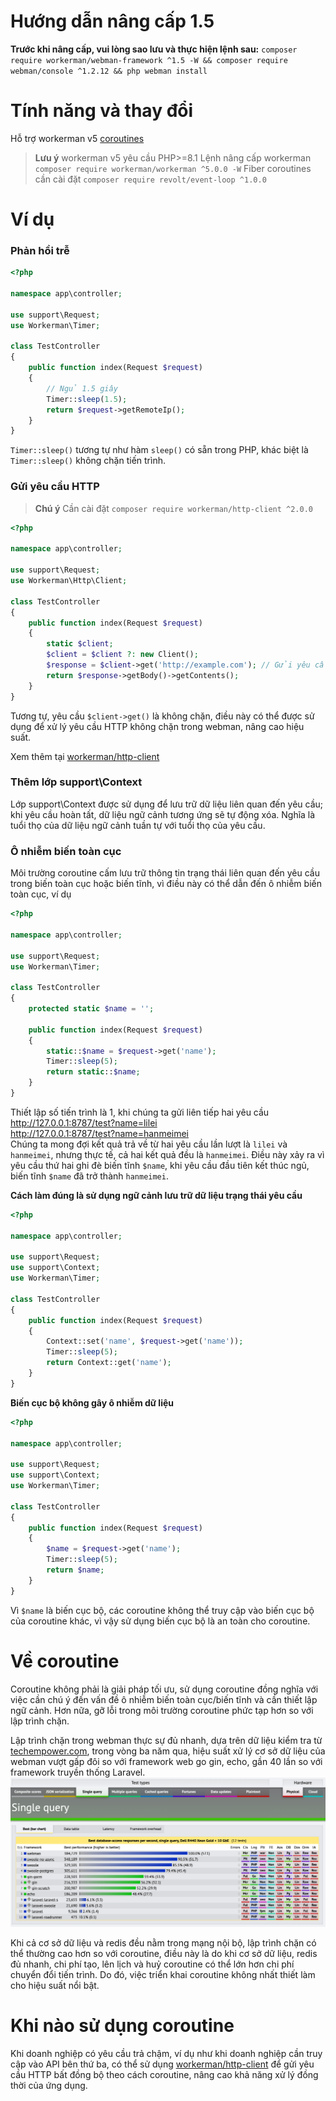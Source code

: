 # Hướng dẫn nâng cấp 1.5

**Trước khi nâng cấp, vui lòng sao lưu và thực hiện lệnh sau:**
`composer require workerman/webman-framework ^1.5 -W && composer require webman/console ^1.2.12 && php webman install`

# Tính năng và thay đổi

Hỗ trợ workerman v5 [coroutines](https://www.workerman.net/doc/workerman/fiber.html)

> **Lưu ý**
> workerman v5 yêu cầu PHP>=8.1
> Lệnh nâng cấp workerman `composer require workerman/workerman ^5.0.0 -W`
> Fiber coroutines cần cài đặt `composer require revolt/event-loop ^1.0.0`

# Ví dụ 
### Phản hồi trễ

```php
<?php

namespace app\controller;

use support\Request;
use Workerman\Timer;

class TestController
{
    public function index(Request $request)
    {
        // Ngủ 1.5 giây
        Timer::sleep(1.5);
        return $request->getRemoteIp();
    }
}
```

`Timer::sleep()` tương tự như hàm `sleep()` có sẵn trong PHP, khác biệt là `Timer::sleep()` không chặn tiến trình.


### Gửi yêu cầu HTTP

> **Chú ý**
> Cần cài đặt `composer require workerman/http-client ^2.0.0`

```php
<?php

namespace app\controller;

use support\Request;
use Workerman\Http\Client;

class TestController
{
    public function index(Request $request)
    {
        static $client;
        $client = $client ?: new Client();
        $response = $client->get('http://example.com'); // Gửi yêu cầu bất đồng bộ ở dạng đồng bộ
        return $response->getBody()->getContents();
    }
}
```

Tương tự, yêu cầu `$client->get()` là không chặn, điều này có thể được sử dụng để xử lý yêu cầu HTTP không chặn trong webman, nâng cao hiệu suất.

Xem thêm tại [workerman/http-client](https://www.workerman.net/doc/workerman/components/workerman-http-client.html)

### Thêm lớp support\Context

Lớp support\Context được sử dụng để lưu trữ dữ liệu liên quan đến yêu cầu; khi yêu cầu hoàn tất, dữ liệu ngữ cảnh tương ứng sẽ tự động xóa. Nghĩa là tuổi thọ của dữ liệu ngữ cảnh tuần tự với tuổi thọ của yêu cầu.

### Ô nhiễm biến toàn cục

Môi trường coroutine cấm lưu trữ thông tin trạng thái liên quan đến yêu cầu trong biến toàn cục hoặc biến tĩnh, vì điều này có thể dẫn đến ô nhiễm biến toàn cục, ví dụ

```php
<?php

namespace app\controller;

use support\Request;
use Workerman\Timer;

class TestController
{
    protected static $name = '';

    public function index(Request $request)
    {
        static::$name = $request->get('name');
        Timer::sleep(5);
        return static::$name;
    }
}
```

Thiết lập số tiến trình là 1, khi chúng ta gửi liên tiếp hai yêu cầu  
http://127.0.0.1:8787/test?name=lilei  
http://127.0.0.1:8787/test?name=hanmeimei  
Chúng ta mong đợi kết quả trả về từ hai yêu cầu lần lượt là `lilei` và `hanmeimei`, nhưng thực tế, cả hai kết quả đều là `hanmeimei`.
Điều này xảy ra vì yêu cầu thứ hai ghi đè biến tĩnh `$name`, khi yêu cầu đầu tiên kết thúc ngủ, biến tĩnh `$name` đã trở thành `hanmeimei`.

**Cách làm đúng là sử dụng ngữ cảnh lưu trữ dữ liệu trạng thái yêu cầu**
```php
<?php

namespace app\controller;

use support\Request;
use support\Context;
use Workerman\Timer;

class TestController
{
    public function index(Request $request)
    {
        Context::set('name', $request->get('name'));
        Timer::sleep(5);
        return Context::get('name');
    }
}
```

**Biến cục bộ không gây ô nhiễm dữ liệu**
```php
<?php

namespace app\controller;

use support\Request;
use support\Context;
use Workerman\Timer;

class TestController
{
    public function index(Request $request)
    {
        $name = $request->get('name');
        Timer::sleep(5);
        return $name;
    }
}
```
Vì `$name` là biến cục bộ, các coroutine không thể truy cập vào biến cục bộ của coroutine khác, vì vậy sử dụng biến cục bộ là an toàn cho coroutine.

# Về coroutine

Coroutine không phải là giải pháp tối ưu, sử dụng coroutine đồng nghĩa với việc cần chú ý đến vấn đề ô nhiễm biến toàn cục/biến tĩnh và cần thiết lập ngữ cảnh. Hơn nữa, gỡ lỗi trong môi trường coroutine phức tạp hơn so với lập trình chặn.

Lập trình chặn trong webman thực sự đủ nhanh, dựa trên dữ liệu kiểm tra từ [techempower.com](https://www.techempower.com/benchmarks/#section=data-r21&l=zijnjz-6bj&test=db&f=1ekg-cbcw-2t4w-27wr68-pc0-iv9slc-0-1ekgw-39g-kxs00-o0zk-4fu13d-2x8do8-2), trong vòng ba năm qua, hiệu suất xử lý cơ sở dữ liệu của webman vượt gấp đôi so với framework web go gin, echo, gần 40 lần so với framework truyền thống Laravel.
![](../../assets/img/benchemarks-go-sw.png?)


Khi cả cơ sở dữ liệu và redis đều nằm trong mạng nội bộ, lập trình chặn có thể thường cao hơn so với coroutine, điều này là do khi cơ sở dữ liệu, redis đủ nhanh, chi phí tạo, lên lịch và huỷ coroutine có thể lớn hơn chi phí chuyển đổi tiến trình. Do đó, việc triển khai coroutine không nhất thiết làm cho hiệu suất nổi bật.

# Khi nào sử dụng coroutine

Khi doanh nghiệp có yêu cầu trả chậm, ví dụ như khi doanh nghiệp cần truy cập vào API bên thứ ba, có thể sử dụng [workerman/http-client](https://www.workerman.net/doc/workerman/components/workerman-http-client.html) để gửi yêu cầu HTTP bất đồng bộ theo cách coroutine, nâng cao khả năng xử lý đồng thời của ứng dụng.
